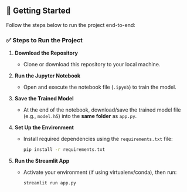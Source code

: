 ## 🚀 Getting Started

Follow the steps below to run the project end-to-end:

### ✅ Steps to Run the Project

1. **Download the Repository**
   - Clone or download this repository to your local machine.

2. **Run the Jupyter Notebook**
   - Open and execute the notebook file (`.ipynb`) to train the model.

3. **Save the Trained Model**
   - At the end of the notebook, download/save the trained model file (e.g., `model.h5`) into the **same folder** as `app.py`.

4. **Set Up the Environment**
   - Install required dependencies using the `requirements.txt` file:
     ```bash
     pip install -r requirements.txt
     ```

5. **Run the Streamlit App**
   - Activate your environment (if using virtualenv/conda), then run:
     ```bash
     streamlit run app.py
     ```
